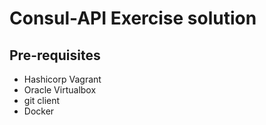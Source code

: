 # Consul-API Exercise solution

## Pre-requisites
- Hashicorp Vagrant
- Oracle Virtualbox
- git client
- Docker